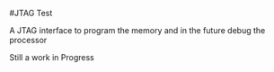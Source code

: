 #JTAG Test

A JTAG interface to program the memory and in the future debug the processor 

Still a work in Progress